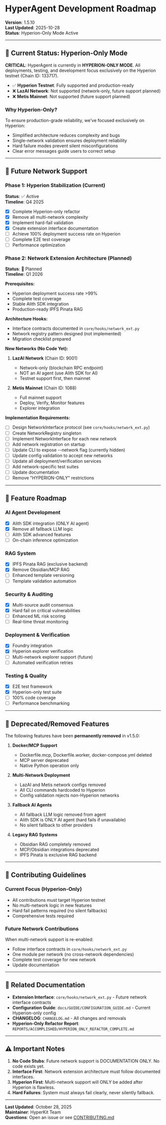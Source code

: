 # HyperAgent Development Roadmap

**Version**: 1.5.10  
**Last Updated**: 2025-10-28  
**Status**: Hyperion-Only Mode Active

---

## 🎯 Current Status: Hyperion-Only Mode

**CRITICAL**: HyperAgent is currently in **HYPERION-ONLY MODE**. All deployments, testing, and development focus exclusively on the Hyperion testnet (Chain ID: 133717).

- ✅ **Hyperion Testnet**: Fully supported and production-ready
- ❌ **LazAI Network**: Not supported (network-only, future support planned)
- ❌ **Metis Mainnet**: Not supported (future support planned)

### Why Hyperion-Only?

To ensure production-grade reliability, we've focused exclusively on Hyperion:
- Simplified architecture reduces complexity and bugs
- Single-network validation ensures deployment reliability
- Hard failure modes prevent silent misconfigurations
- Clear error messages guide users to correct setup

---

## 📅 Future Network Support

### Phase 1: Hyperion Stabilization (Current)
**Status**: ✅ Active  
**Timeline**: Q4 2025

- [x] Complete Hyperion-only refactor
- [x] Remove all multi-network complexity
- [x] Implement hard-fail validation
- [x] Create extension interface documentation
- [ ] Achieve 100% deployment success rate on Hyperion
- [ ] Complete E2E test coverage
- [ ] Performance optimization

### Phase 2: Network Extension Architecture (Planned)
**Status**: 🚧 Planned  
**Timeline**: Q1 2026

**Prerequisites:**
- Hyperion deployment success rate >99%
- Complete test coverage
- Stable Alith SDK integration
- Production-ready IPFS Pinata RAG

**Architecture Hooks:**
- Interface contracts documented in `core/hooks/network_ext.py`
- Network registry pattern designed (not implemented)
- Migration checklist prepared

**New Networks (No Code Yet):**
1. **LazAI Network** (Chain ID: 9001)
   - Network-only (blockchain RPC endpoint)
   - NOT an AI agent (use Alith SDK for AI)
   - Testnet support first, then mainnet

2. **Metis Mainnet** (Chain ID: 1088)
   - Full mainnet support
   - Deploy, Verify, Monitor features
   - Explorer integration

**Implementation Requirements:**
- [ ] Design NetworkInterface protocol (see `core/hooks/network_ext.py`)
- [ ] Create NetworkRegistry singleton
- [ ] Implement NetworkInterface for each new network
- [ ] Add network registration on startup
- [ ] Update CLI to expose --network flag (currently hidden)
- [ ] Update config validation to accept new networks
- [ ] Update all deployment/verification services
- [ ] Add network-specific test suites
- [ ] Update documentation
- [ ] Remove "HYPERION-ONLY" restrictions

---

## 🔮 Feature Roadmap

### AI Agent Development
- [x] Alith SDK integration (ONLY AI agent)
- [x] Remove all fallback LLM logic
- [ ] Alith SDK advanced features
- [ ] On-chain inference optimization

### RAG System
- [x] IPFS Pinata RAG (exclusive backend)
- [x] Remove Obsidian/MCP RAG
- [ ] Enhanced template versioning
- [ ] Template validation automation

### Security & Auditing
- [x] Multi-source audit consensus
- [x] Hard fail on critical vulnerabilities
- [ ] Enhanced ML risk scoring
- [ ] Real-time threat monitoring

### Deployment & Verification
- [x] Foundry integration
- [x] Hyperion explorer verification
- [ ] Multi-network explorer support (future)
- [ ] Automated verification retries

### Testing & Quality
- [x] E2E test framework
- [x] Hyperion-only test suite
- [ ] 100% code coverage
- [ ] Performance benchmarking

---

## 🚫 Deprecated/Removed Features

The following features have been **permanently removed** in v1.5.0:

1. **Docker/MCP Support**
   - Dockerfile.mcp, Dockerfile.worker, docker-compose.yml deleted
   - MCP server deprecated
   - Native Python operation only

2. **Multi-Network Deployment**
   - LazAI and Metis network configs removed
   - All CLI commands hardcoded to Hyperion
   - Config validation rejects non-Hyperion networks

3. **Fallback AI Agents**
   - All fallback LLM logic removed from agent
   - Alith SDK is ONLY AI agent (hard fails if unavailable)
   - No silent fallback to other providers

4. **Legacy RAG Systems**
   - Obsidian RAG completely removed
   - MCP/Obsidian integrations deprecated
   - IPFS Pinata is exclusive RAG backend

---

## 📝 Contributing Guidelines

### Current Focus (Hyperion-Only)
- All contributions must target Hyperion testnet
- No multi-network logic in new features
- Hard fail patterns required (no silent fallbacks)
- Comprehensive tests required

### Future Network Contributions
When multi-network support is re-enabled:
- Follow interface contracts in `core/hooks/network_ext.py`
- One module per network (no cross-network dependencies)
- Complete test coverage for new network
- Update documentation

---

## 🔗 Related Documentation

- **Extension Interface**: `core/hooks/network_ext.py` - Future network interface contracts
- **Configuration Guide**: `docs/GUIDE/CONFIGURATION_GUIDE.md` - Current Hyperion-only config
- **CHANGELOG**: `CHANGELOG.md` - All changes and removals
- **Hyperion-Only Refactor Report**: `REPORTS/ACCOMPLISHED/HYPERION_ONLY_REFACTOR_COMPLETE.md`

---

## ⚠️ Important Notes

1. **No Code Stubs**: Future network support is DOCUMENTATION ONLY. No code exists yet.
2. **Interface First**: Network extension architecture must follow documented interfaces.
3. **Hyperion First**: Multi-network support will ONLY be added after Hyperion is flawless.
4. **Hard Failures**: System must always fail clearly, never silently fallback.

---

**Last Updated**: October 28, 2025  
**Maintainer**: HyperKit Team  
**Questions**: Open an issue or see [CONTRIBUTING.md](../CONTRIBUTING.md)

